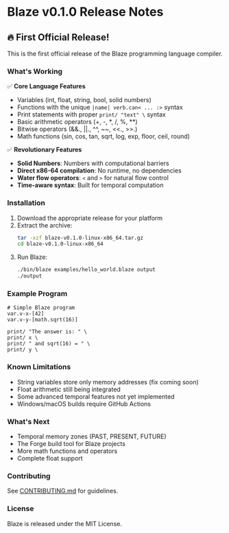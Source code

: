 # Blaze v0.1.0 Release Notes

## 🔥 First Official Release!

This is the first official release of the Blaze programming language compiler.

### What's Working

✅ **Core Language Features**
- Variables (int, float, string, bool, solid numbers)
- Functions with the unique `|name| verb.can< ... :>` syntax
- Print statements with proper `print/ "text" \` syntax
- Basic arithmetic operators (+, -, *, /, %, **)
- Bitwise operators (&&., ||., ^^, ~~, <<., >>.)
- Math functions (sin, cos, tan, sqrt, log, exp, floor, ceil, round)

✅ **Revolutionary Features**
- **Solid Numbers**: Numbers with computational barriers
- **Direct x86-64 compilation**: No runtime, no dependencies
- **Water flow operators**: `<` and `>` for natural flow control
- **Time-aware syntax**: Built for temporal computation

### Installation

1. Download the appropriate release for your platform
2. Extract the archive:
   ```bash
   tar -xzf blaze-v0.1.0-linux-x86_64.tar.gz
   cd blaze-v0.1.0-linux-x86_64
   ```
3. Run Blaze:
   ```bash
   ./bin/blaze examples/hello_world.blaze output
   ./output
   ```

### Example Program

```blaze
# Simple Blaze program
var.v-x-[42]
var.v-y-[math.sqrt(16)]

print/ "The answer is: " \
print/ x \
print/ " and sqrt(16) = " \
print/ y \
```

### Known Limitations

- String variables store only memory addresses (fix coming soon)
- Float arithmetic still being integrated
- Some advanced temporal features not yet implemented
- Windows/macOS builds require GitHub Actions

### What's Next

- Temporal memory zones (PAST, PRESENT, FUTURE)
- The Forge build tool for Blaze projects
- More math functions and operators
- Complete float support

### Contributing

See [CONTRIBUTING.md](https://github.com/gabrieldechichi/programming-studies/blob/main/programming-languages/blaze/CONTRIBUTING.md) for guidelines.

### License

Blaze is released under the MIT License.